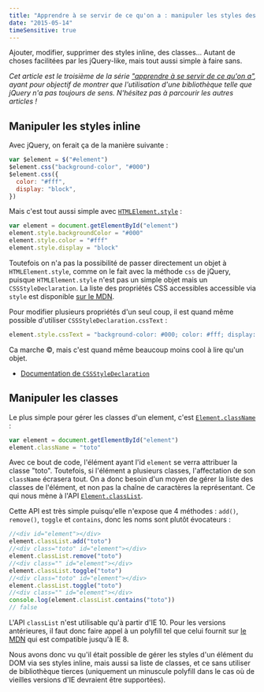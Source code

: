 ```yaml
---
title: "Apprendre à se servir de ce qu'on a : manipuler les styles des éléments"
date: "2015-05-14"
timeSensitive: true
---
```


Ajouter, modifier, supprimer des styles inline, des classes... Autant de choses
facilitées par les jQuery-like, mais tout aussi simple à faire sans.

<span class="more"></span>

_Cet article est le troisième de la série ["apprendre à se servir de ce qu'on
a"](/articles/apprendre-a-se-servir-de-ce-quon-a), ayant pour objectif de
montrer que l'utilisation d'une bibliothèque telle que jQuery n'a pas toujours
de sens. N'hésitez pas à parcourir les autres articles !_

## Manipuler les styles inline

Avec jQuery, on ferait ça de la manière suivante :

```js
var $element = $("#element")
$element.css("background-color", "#000")
$element.css({
  color: "#fff",
  display: "block",
})
```

Mais c'est tout aussi simple avec
[`HTMLElement.style`](https://developer.mozilla.org/en-US/docs/Web/API/HTMLElement/style)
:

```js
var element = document.getElementById("element")
element.style.backgroundColor = "#000"
element.style.color = "#fff"
element.style.display = "block"
```

Toutefois on n'a pas la possibilité de passer directement un objet à
`HTMLElement.style`, comme on le fait avec la méthode `css` de jQuery, puisque
`HTMLElement.style` n'est pas un simple objet mais un `CSSStyleDeclaration`. La
liste des propriétés CSS accessibles accessible via `style` est disponible [sur
le
MDN](https://developer.mozilla.org/en-US/docs/Web/CSS/CSS_Properties_Reference).

Pour modifier plusieurs propriétés d'un seul coup, il est quand même possible
d'utiliser `CSSStyleDeclaration.cssText` :

```js
element.style.cssText = "background-color: #000; color: #fff; display: block;"
```

Ca marche ©, mais c'est quand même beaucoup moins cool à lire qu'un objet.

- [Documentation de `CSSStyleDeclaration`](https://developer.mozilla.org/en-US/docs/Web/API/CSSStyleDeclaration)

## Manipuler les classes

Le plus simple pour gérer les classes d'un element, c'est
[`Element.className`](https://developer.mozilla.org/en-US/docs/Web/API/Element/className?redirectlocale=en-US&redirectslug=DOM%2Felement.className)
:

```js
var element = document.getElementById("element")
element.className = "toto"
```

Avec ce bout de code, l'élément ayant l'id `element` se verra attribuer la
classe "toto". Toutefois, si l'élément a plusieurs classes, l'affectation de
son `className` écrasera tout. On a donc besoin d'un moyen de gérer la liste
des classes de l'élément, et non pas la chaîne de caractères la représentant.
Ce qui nous mène à l'API
[`Element.classList`](tps://developer.mozilla.org/en-US/docs/Web/API/Element/classList?redirectlocale=en-US&redirectslug=DOM%2Felement.classList).

Cette API est très simple puisqu'elle n'expose que 4 méthodes : `add()`,
`remove()`, `toggle` et `contains`, donc les noms sont plutôt évocateurs :

```js
//<div id="element"></div>
element.classList.add("toto")
//<div class="toto" id="element"></div>
element.classList.remove("toto")
//<div class="" id="element"></div>
element.classList.toggle("toto")
//<div class="toto" id="element"></div>
element.classList.toggle("toto")
//<div class="" id="element"></div>
console.log(element.classList.contains("toto"))
// false
```

L'API `classList` n'est utilisable qu'à partir d'IE 10. Pour les versions
antérieures, il faut donc faire appel à un polyfill tel que celui fournit sur
[le
MDN](https://developer.mozilla.org/en-US/docs/Web/API/Element/classList?redirectlocale=en-US&redirectslug=DOM%2Felement.classList#wrapper)
qui est compatible jusqu'à IE 8.

Nous avons donc vu qu'il était possible de gérer les styles d'un élément du DOM
via ses styles inline, mais aussi sa liste de classes, et ce sans utiliser de
bibliothèque tierces (uniquement un minuscule polyfill dans le cas où de
vieilles versions d'IE devraient être supportées).
